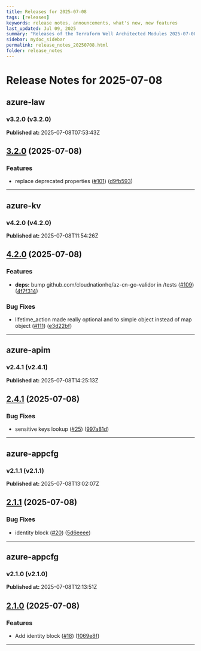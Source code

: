 ```yaml
---
title: Releases for 2025-07-08
tags: [releases]
keywords: release notes, announcements, what's new, new features
last_updated: Jul 09, 2025
summary: "Releases of the Terraform Well Architected Modules 2025-07-08"
sidebar: mydoc_sidebar
permalink: release_notes_20250708.html
folder: release_notes
---
```


# Release Notes for 2025-07-08

## azure-law
### v3.2.0 (v3.2.0)
**Published at:** 2025-07-08T07:53:43Z

## [3.2.0](https://github.com/CloudNationHQ/terraform-azure-law/compare/v3.1.0...v3.2.0) (2025-07-08)


### Features

* replace deprecated properties ([#101](https://github.com/CloudNationHQ/terraform-azure-law/issues/101)) ([d9fb593](https://github.com/CloudNationHQ/terraform-azure-law/commit/d9fb593fa7287cf0c694dce61449f43c2b51d27b))

---

## azure-kv
### v4.2.0 (v4.2.0)
**Published at:** 2025-07-08T11:54:26Z

## [4.2.0](https://github.com/CloudNationHQ/terraform-azure-kv/compare/v4.1.0...v4.2.0) (2025-07-08)


### Features

* **deps:** bump github.com/cloudnationhq/az-cn-go-validor in /tests ([#109](https://github.com/CloudNationHQ/terraform-azure-kv/issues/109)) ([4f7f314](https://github.com/CloudNationHQ/terraform-azure-kv/commit/4f7f3147c2cb176d9886f80829b7307925f69694))


### Bug Fixes

* lifetime_action made really optional and to simple object instead of map object ([#111](https://github.com/CloudNationHQ/terraform-azure-kv/issues/111)) ([e3d22bf](https://github.com/CloudNationHQ/terraform-azure-kv/commit/e3d22bfde1ebc80697cc187347c06fb4033c0901))

---

## azure-apim
### v2.4.1 (v2.4.1)
**Published at:** 2025-07-08T14:25:13Z

## [2.4.1](https://github.com/CloudNationHQ/terraform-azure-apim/compare/v2.4.0...v2.4.1) (2025-07-08)


### Bug Fixes

* sensitive keys lookup ([#25](https://github.com/CloudNationHQ/terraform-azure-apim/issues/25)) ([997a81d](https://github.com/CloudNationHQ/terraform-azure-apim/commit/997a81d56cf5eacf87ccaa084123a9e04b15075e))

---

## azure-appcfg
### v2.1.1 (v2.1.1)
**Published at:** 2025-07-08T13:02:07Z

## [2.1.1](https://github.com/CloudNationHQ/terraform-azure-appcfg/compare/v2.1.0...v2.1.1) (2025-07-08)


### Bug Fixes

* identity block ([#20](https://github.com/CloudNationHQ/terraform-azure-appcfg/issues/20)) ([5d6eeee](https://github.com/CloudNationHQ/terraform-azure-appcfg/commit/5d6eeeedddf44d83328e27c5c64f2dce05a0658e))

---

## azure-appcfg
### v2.1.0 (v2.1.0)
**Published at:** 2025-07-08T12:13:51Z

## [2.1.0](https://github.com/CloudNationHQ/terraform-azure-appcfg/compare/v2.0.0...v2.1.0) (2025-07-08)


### Features

* Add identity block ([#18](https://github.com/CloudNationHQ/terraform-azure-appcfg/issues/18)) ([1069e8f](https://github.com/CloudNationHQ/terraform-azure-appcfg/commit/1069e8fcc62cf38e0a5a3983366cbf2d1f8bbd41))

---

